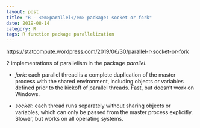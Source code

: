```yaml
---
layout: post
title: "R - <em>parallel</em> package: socket or fork"
date: 2019-08-14
category: R
tags: R function package parallelization
---
```



<a href="https://statcompute.wordpress.com/2019/06/30/parallel-r-socket-or-fork">https://statcompute.wordpress.com/2019/06/30/parallel-r-socket-or-fork</a>



2 implementations of parallelism in the package <em>parallel</em>.

* <em>fork</em>: each parallel thread is a complete duplication of the master process with the shared environment, including objects or variables defined prior to the kickoff of parallel threads. Fast, but doesn’t work on Windows.

* <em>socket</em>: each thread runs separately without sharing objects or variables, which can only be passed from the master process explicitly. Slower, but works on all operating systems.



